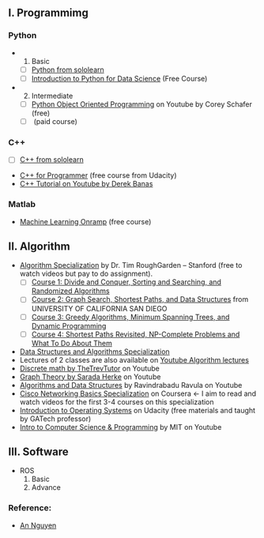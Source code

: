 ## I. Programmimg
### Python
  - 1. Basic 
    - [ ] [Python from sololearn](https://www.sololearn.com/Play/Python/#)
    - [ ] [Introduction to Python for Data Science](https://campus.datacamp.com/courses/intro-to-python-for-data-science/chapter-1-python-basics?ex=11) (Free Course)
  - 2. Intermediate
    - [ ] [Python Object Oriented Programming](https://www.youtube.com/watch?v=ZDa-Z5JzLYM&list=PL-osiE80TeTsqhIuOqKhwlXsIBIdSeYtc) on Youtube by Corey Schafer (free)
    - [ ] [](https://www.udemy.com/course/python-beyond-the-basics-object-oriented-programming/) (paid course)
### C++
  - [ ] [C++ from sololearn](https://www.sololearn.com/Play/CPlusPlus)
  - [C++ for Programmer](https://www.udacity.com/course/c-for-programmers--ud210) (free course from Udacity)
  - [C++ Tutorial on Youtube by Derek Banas ](https://www.youtube.com/watch?v=DamuE8TM3xo&list=PLGLfVvz_LVvQ9S8YSV0iDsuEU8v11yP9M)
  
### Matlab
  - [Machine Learning Onramp](https://matlabacademy.mathworks.com/R2019b/portal.html?course=machinelearning#chapter=2&lesson=4&section=1) (free course)

## II. Algorithm
  - [Algorithm Specialization](https://www.coursera.org/specializations/algorithms) by Dr. Tim RoughGarden – Stanford (free to watch videos but pay to do assignment). 
    - [ ] [Course 1: Divide and Conquer, Sorting and Searching, and Randomized Algorithms]()
    - [ ] [Course 2: Graph Search, Shortest Paths, and Data Structures]() from UNIVERSITY OF CALIFORNIA SAN DIEGO
    - [ ] [Course 3: Greedy Algorithms, Minimum Spanning Trees, and Dynamic Programming]()
    - [ ] [Course 4: Shortest Paths Revisited, NP-Complete Problems and What To Do About Them]()
  - [Data Structures and Algorithms Specialization](https://www.coursera.org/specializations/data-structures-algorithms)
  - Lectures of 2 classes are also available on [Youtube Algorithm lectures](https://www.youtube.com/watch?v=yRM3sc57q0c&list=PLXFMmlk03Dt7Q0xr1PIAriY5623cKiH7V) 
  - [Discrete math by TheTrevTutor](https://www.youtube.com/watch?v=tyDKR4FG3Yw&list=PLDDGPdw7e6Ag1EIznZ-m-qXu4XX3A0cIz) on Youtube
  - [Graph Theory by Sarada Herke](https://www.youtube.com/watch?v=eIb1cz06UwI&list=PLGxuz-nmYlQOiIOriTXMEoGoybUC3Jmrn) on Youtube
  - [Algorithms and Data Structures](https://www.youtube.com/playlist?list=PLEbnTDJUr_IeHYw_sfBOJ6gk5pie0yP-0) by Ravindrabadu Ravula on Youtube
  - [Cisco Networking Basics Specialization](https://www.coursera.org/specializations/networking-basics) on Coursera <- I aim to read and watch videos for the first 3-4 courses on this specialization
  - [Introduction to Operating Systems](https://classroom.udacity.com/courses/ud923) on Udacity (free materials and taught by GATech professor)
  - [Intro to Computer Science & Programming](https://www.youtube.com/watch?v=k6U-i4gXkLM&list=PL4C4720A6F225E074) by MIT on Youtube

## III. Software
  - ROS
    1. Basic
    2. Advance
    
### Reference:
  - [An Nguyen](https://scratchrobotics.com/courses/)
  
  
  
